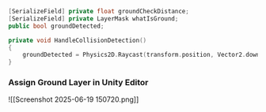 
```cpp
[SerializeField] private float groundCheckDistance;  
[SerializeField] private LayerMask whatIsGround;  
public bool groundDetected;
```

```cpp
private void HandleCollisionDetection()  
{  
    groundDetected = Physics2D.Raycast(transform.position, Vector2.down, groundCheckDistance, whatIsGround);  
}
```


### Assign Ground Layer in Unity Editor

![[Screenshot 2025-06-19 150720.png]]